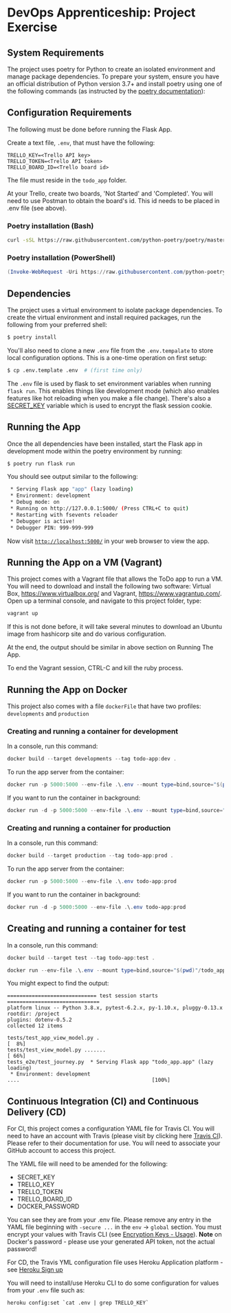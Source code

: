 # DevOps Apprenticeship: Project Exercise

## System Requirements

The project uses poetry for Python to create an isolated environment and manage package dependencies. To prepare your system, ensure you have an official distribution of Python version 3.7+ and install poetry using one of the following commands (as instructed by the [poetry documentation](https://python-poetry.org/docs/#system-requirements)):

## Configuration Requirements 

The following must be done before running the Flask App. 

Create a text file, `.env`, that must have the following:
```
TRELLO_KEY=<Trello API key>
TRELLO_TOKEN=<Trello API token>
TRELLO_BOARD_ID=<Trello board id>
``` 
The file must reside in the ```todo_app``` folder.

At your Trello, create two boards, 'Not Started'  and 'Completed'.  You will need to use Postman to obtain the board's id.  This id needs to be placed in .env file (see above).

### Poetry installation (Bash)

```bash
curl -sSL https://raw.githubusercontent.com/python-poetry/poetry/master/get-poetry.py | python
```

### Poetry installation (PowerShell)

```powershell
(Invoke-WebRequest -Uri https://raw.githubusercontent.com/python-poetry/poetry/master/get-poetry.py -UseBasicParsing).Content | python
```

## Dependencies

The project uses a virtual environment to isolate package dependencies. To create the virtual environment and install required packages, run the following from your preferred shell:

```bash
$ poetry install
```

You'll also need to clone a new `.env` file from the `.env.tempalate` to store local configuration options. This is a one-time operation on first setup:

```bash
$ cp .env.template .env  # (first time only)
```

The `.env` file is used by flask to set environment variables when running `flask run`. This enables things like development mode (which also enables features like hot reloading when you make a file change). There's also a [SECRET_KEY](https://flask.palletsprojects.com/en/1.1.x/config/#SECRET_KEY) variable which is used to encrypt the flask session cookie.

## Running the App

Once the all dependencies have been installed, start the Flask app in development mode within the poetry environment by running:
```bash
$ poetry run flask run
```

You should see output similar to the following:
```bash
 * Serving Flask app "app" (lazy loading)
 * Environment: development
 * Debug mode: on
 * Running on http://127.0.0.1:5000/ (Press CTRL+C to quit)
 * Restarting with fsevents reloader
 * Debugger is active!
 * Debugger PIN: 999-999-999
```
Now visit [`http://localhost:5000/`](http://localhost:5000/) in your web browser to view the app.

## Running the App on a VM (Vagrant)

This project comes with a Vagrant file that allows the ToDo app to run a VM.  You will need to download and install the following two software: Virtual Box, https://www.virtualbox.org/ and Vagrant, https://www.vagrantup.com/.  Open up a terminal console, and navigate to this project folder, type:
```bash 
vagrant up
```
If this is not done before, it will take several minutes to download an Ubuntu image from hashicorp site and do various configuration.

At the end, the output should be similar in above section on Running The App.

To end the Vagrant session, CTRL-C and kill the ruby process.

## Running the App on Docker
This project also comes with a file `dockerFile` that have two profiles: `developments` and `production`

### Creating and running a container for development
In a console, run this command:

```powershell
docker build --target developments --tag todo-app:dev .
```
To run the app server from the container:
```powershell
docker run -p 5000:5000 --env-file .\.env --mount type=bind,source="$(pwd)"/todo_app,target=/project/todo_app todo-app:dev
```
If you want to run the container in background:
```powershell
docker run -d -p 5000:5000 --env-file .\.env --mount type=bind,source="$(pwd)"/todo_app,target=/project/todo_app todo-app:dev 
```

### Creating and running a container for production
In a console, run this command:

```powershell
docker build --target production --tag todo-app:prod .
```

To run the app server from the container:
```powershell
docker run -p 5000:5000 --env-file .\.env todo-app:prod
```
If you want to run the container in background:
```powershell
docker run -d -p 5000:5000 --env-file .\.env todo-app:prod 
```

## Creating and running a container for test
In a console, run this command:

```powershell
docker build --target test --tag todo-app:test .
```

```powershell
docker run --env-file .\.env --mount type=bind,source="$(pwd)"/todo_app,target=/project/todo_app todo-app:test
```
You might expect to find the output:
```
============================= test session starts ==============================
platform linux -- Python 3.8.x, pytest-6.2.x, py-1.10.x, pluggy-0.13.x
rootdir: /project
plugins: dotenv-0.5.2
collected 12 items

tests/test_app_view_model.py .                                           [  8%]
tests/test_view_model.py .......                                         [ 66%]
tests_e2e/test_journey.py  * Serving Flask app "todo_app.app" (lazy loading)
 * Environment: development
....                                           [100%]
```

## Continuous Integration (CI) and Continuous Delivery (CD)
For CI, this project comes a configuration YAML file for Travis CI.  You will need to have an account with Travis (please visit by clicking here [Travis CI](https://travis-ci.com/signup)).  Please refer to their documentation for use.  You will need to associate your GitHub account to access this project.

The YAML file will need to be amended for the following:
* SECRET_KEY
* TRELLO_KEY
* TRELLO_TOKEN
* TRELLO_BOARD_ID
* DOCKER_PASSWORD

You can see they are from your .env file. Please remove any entry in the YAML file beginning with `-secure ...` in the `env` -> `global` section.  You must encrypt your values with Travis CLI (see [Encryption Keys - Usage](https://docs.travis-ci.com/user/encryption-keys#usage)).  **Note** on Docker's password - please use your generated API token, not the actual password!

For CD, the Travis YML configuration file uses Heroku Application platform - see [Heroku Sign up](https://id.heroku.com/signup/)

You will need to install/use Heroku CLI to do some configuration for values from your `.env` file such as:

``heroku config:set `cat .env | grep TRELLO_KEY` ``

